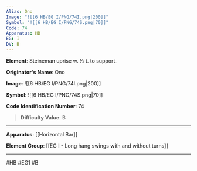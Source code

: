 ```yaml
---
Alias: Ono
Image: "![[6 HB/EG I/PNG/74I.png|200]]"
Symbol: "![[6 HB/EG I/PNG/74S.png|70]]"
Code: 74
Apparatus: HB
EG: I
DV: B
---
```

**Element**: Steineman uprise w. 1⁄2 t. to support.

**Originator's Name**: Ono

**Image**:
![[6 HB/EG I/PNG/74I.png|200]]

**Symbol**:
![[6 HB/EG I/PNG/74S.png|70]]

**Code Identification Number**: 74

>**Difficulty Value**: B

___
**Apparatus**: [[Horizontal Bar]]

**Element Group**: [[EG I - Long hang swings with and without turns]]
___
#HB #EG1 #B
